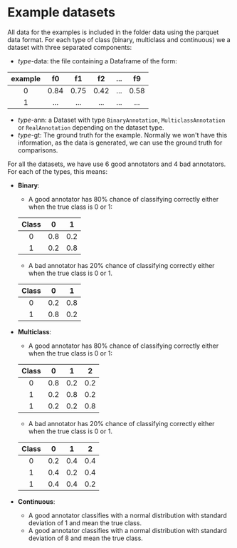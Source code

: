 # Example datasets

All data for the examples is included in the folder data using the parquet data format. 
For each type of class (binary, multiclass and continuous) we a dataset with three 
separated components:
- *type*-data: the file containing a Dataframe of the form:

| example | f0   | f1   | f2   | ... |  f9  |
|:-------:|:----:|:----:|:----:|:---:|:----:|
| 0       | 0.84 | 0.75 | 0.42 | ... | 0.58 | 
| 1       | ...  | ...  | ...  | ... | ...  | 

- *type*-ann: a Dataset with type `BinaryAnnotation`, `MulticlassAnnotation` or `RealAnnotation` depending on
the dataset type.
- *type*-gt: The ground truth for the example. Normally we won't have this information, as the data is generated, 
we can use the ground truth for comparisons.  

For all the datasets, we have use 6 good annotators and 4 bad annotators. For each of the types, this means:

- **Binary**: 
  - A good annotator has 80% chance of classifying correctly either when the true class is 0 or 1:

  | Class | 0 | 1 |
  |:-----:|:-:|:-:|
  |   0   |0.8|0.2|
  |   1   |0.2|0.8|

  - A bad annotator has 20% chance of classifying correctly either when the true class is 0 or 1. 

  | Class | 0 | 1 |
  |:-----:|:-:|:-:|
  |   0   |0.2|0.8|
  |   1   |0.8|0.2|

- **Multiclass**: 
  - A good annotator has 80% chance of classifying correctly either when the true class is 0 or 1:

  | Class | 0 | 1 | 2 |
  |:-----:|:-:|:-:|:-:|
  |   0   |0.8|0.2|0.2|
  |   1   |0.2|0.8|0.2|
  |   1   |0.2|0.2|0.8|

  - A bad annotator has 20% chance of classifying correctly either when the true class is 0 or 1. 

  | Class | 0 | 1 | 2 |
  |:-----:|:-:|:-:|:-:|
  |   0   |0.2|0.4|0.4|
  |   1   |0.4|0.2|0.4|
  |   1   |0.4|0.4|0.2|

- **Continuous**: 
  - A good annotator classifies with a normal distribution with standard deviation of 1 and mean the true class.
  - A good annotator classifies with a normal distribution with standard deviation of 8 and mean the true class.
